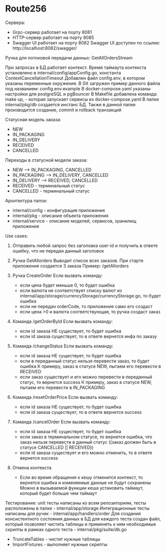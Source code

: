 # Route256

Сервера:
- Grpc-сервер работает на порту 8081
- HTTP-сервер работает на порту 8085
- Swagger UI работает на порту 8082
Swagger UI доступен по ссылке: http://localhost:8082/swagger/

Ручка для потоковой передачи данных: GetAllOrdersStream

При запросах в БД работает контекст. Время таймаута контекста установлено в internal/config/appConfig.go, константа ContextCancellationTimeout
Добавлен файл config.env, в котором указаны переменные окружения. В Git загружен пример данного файла под названием: config.env.example
В docker-compose.yaml указаны настройки для postgreSQL и pgBouncer
В Makefile добавлена команда: make up, - которая запускает сервисы из docker-compose.yaml
В папке internal/pkg/db создается инстанс БД. Также в данной папке производится создание, commit и rollback транзакций


Статусная модель заказа:
- NEW
- IN_PACKAGING
- IN_DELIVERY
- RECEIVED
- CANCELLED

Переходы в статусной модели заказа:
- NEW --> IN_PACKAGING, CANCELLED
- IN_PACKAGING --> IN_DELIVERY, CANCELLED
- IN_DELIVERY --> RECEIVED, CANCELLED
- RECEIVED - терминальный статус
- CANCELLED - терминальный статус

Архитектура папок:
 - internal/config - конфигурация приложения
 - internal/pkg - описание объекта приложения
 - internal/service - описание моделей, сервисов, хранилищ приложения

Use cases:
1. Отправить любой запрос без заголовка user-id и получить в ответе ошибку, что не передан данный заголовок

2. Ручка GetAllorders
Выводит список всех заказов. При старте приложения создается 3 заказа
Пример: /getAllorders

3. Ручка CreateOrder
Если вызвать команду:
   - если цена будет меньше 0, то будет ошибка
   - если валюта не соответствует списку валют из internal/app/storage/currencyStorage/currencyStorage.go, то будет ошибка
   - если не передан orderCode, то приложение само его создаст
   - если цена >0 и валюта соответствующая, то ручка создаст заказ
4. Команда /getOrderById
Если вызвать команду:
    - если id заказа НЕ существует, то будет ошибка
    - если id заказа существует, то в ответе вернется инфа по заказу
5. Команда /changeStatus
Если вызвать команду:
   - если id заказа НЕ существует, то будет ошибка
   - если в переданный статус нельзя перевести заказ, то будет ошибка
   К примеру, заказ в статусе NEW, пытаем его перевести в RECEIVED
   - если заказ существует и его можно перевести в переданный статус, то вернется success
     К примеру, заказ в статусе NEW, пытаем его перевести в IN_PACKAGING

6. Команда /resetOrderPrice
Если вызвать команду:
    - если id заказа НЕ существует, то будет ошибка
    - если id заказа  существует, то в ответе вернется success
7. Команда /cancelOrder
Если вызвать команду:
    - если id заказа НЕ существует, то будет ошибка
    - если заказ в терминальном статусе, то вернется ошибка, что заказ нельзя перевести в данный статус ((заказ должен быть в статусе CANCELLED || RECEIVED))
    - если id заказа  существует и его можно отменить, то в ответе вернется success
8. Отмена контекста
    - Если во время обращения к кешу отменится контекст, то вернется ошибка и изменяемые данные не будут сохранены
Можно в вызываемой функции кеша установить таймаут, который будет больше чем таймаут

Тестирование:
unit тесты написаны ко всем репозиториям, тесты расположены в папке - internal/app/storage
Интеграционные тесты написаны для ручек - internal/app/handlers/order
Для создания консистентного состояния данных в БД для каждого теста создан файл, который позволяет чистить таблицы и применять к ним необходимые скрипты в рамках одного теста - internal/pkg/suite/db.go
- TruncateTables - чистит нужные таблицы
- ImportFixtures - выполняет нужные скрипты
